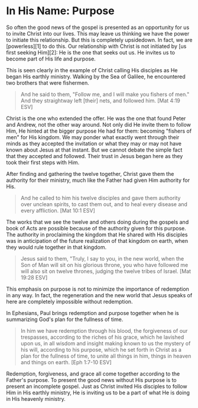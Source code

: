 In His Name: Purpose
====================

So often the good news of the gospel is presented as an opportunity for us to invite Christ into our lives. This may leave us thinking we have the power to initiate this relationship. But this is completely upsidedown. In fact, we are [powerless][1] to do this. Our relationship with Christ is not initiated by [us first seeking Him][2]: He is the one that seeks out us. He invites us to become part of His life and purpose.

This is seen clearly in the example of Christ calling His disciples as He began His earthly ministry. Walking by the Sea of Galilee, he encountered two brothers that were fishermen.

> And he said to them, "Follow me, and I will make you fishers of men." And they straightway left [their] nets, and followed him. [Mat 4:19 ESV]

Christ is the one who extended the offer. He was the one that found Peter and Andrew, not the other way around. Not only did He invite them to follow Him, He hinted at the bigger purpose He had for them: becoming "fishers of men" for His kingdom. We may ponder what exactly went through their minds as they accepted the invitation or what they may or may not have known about Jesus at that instant. But we cannot debate the simple fact that they accepted and followed. Their trust in Jesus began here as they took their first steps with Him.

After finding and gathering the twelve together, Christ gave them the authority for their ministry, much like the Father had given Him authority for His.

> And he called to him his twelve disciples and gave them authority over unclean spirits, to cast them out, and to heal every disease and every affliction. [Mat 10:1 ESV]

The works that we see the twelve and others doing during the gospels and book of Acts are possible because of the authority given for this purpose. The authority in proclaiming the kingdom that He shared with His disciples was in anticipation of the future realization of that kingdom on earth, when they would rule together in that kingdom. 

> Jesus said to them, "Truly, I say to you, in the new world, when the Son of Man will sit on his glorious throne, you who have followed me will also sit on twelve thrones, judging the twelve tribes of Israel. [Mat 19:28 ESV]

This emphasis on purpose is not to minimize the importance of redemption in any way. In fact, the regeneration and the new world that Jesus speaks of here are completely impossible without redemption.

In Ephesians, Paul brings redemption and purpose together when he is summarizing God's plan for the fullness of time.

> In him we have redemption through his blood, the forgiveness of our trespasses, according to the riches of his grace, which he lavished upon us, in all wisdom and insight making known to us the mystery of his will, according to his purpose, which he set forth in Christ as a plan for the fullness of time, to unite all things in him, things in heaven and things on earth. [Eph 1:7-10 ESV]

Redemption, forgiveness, and grace all come together according to the Father's purpose. To present the good news without His purpose is to present an incomplete gospel. Just as Christ invited His disciples to follow Him in His earthly ministry, He is inviting us to be a part of what He is doing in His heavenly ministry. 